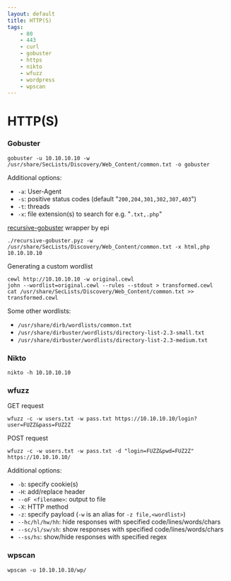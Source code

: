 ```yaml
---
layout: default
title: HTTP(S)
tags:
    - 80
    - 443
    - curl
    - gobuster
    - https
    - nikto
    - wfuzz
    - wordpress
    - wpscan
---
```

# HTTP(S)
### Gobuster
```shell
gobuster -u 10.10.10.10 -w /usr/share/SecLists/Discovery/Web_Content/common.txt -o gobuster
```

Additional options:
- `-a`: User-Agent
- `-s`: positive status codes (default "`200,204,301,302,307,403`")
- `-t`: threads
- `-x`: file extension(s) to search for e.g. "`.txt,.php`"

[recursive-gobuster](https://github.com/epi052/recursive-gobuster) wrapper by epi
```shell
./recursive-gobuster.pyz -w /usr/share/SecLists/Discovery/Web_Content/common.txt -x html,php 10.10.10.10
```

Generating a custom wordlist
```shell
cewl http://10.10.10.10 -w original.cewl
john --wordlist=original.cewl --rules --stdout > transformed.cewl
cat /usr/share/SecLists/Discovery/Web_Content/common.txt >> transformed.cewl
```

Some other wordlists:
- `/usr/share/dirb/wordlists/common.txt`
- `/usr/share/dirbuster/wordlists/directory-list-2.3-small.txt`
- `/usr/share/dirbuster/wordlists/directory-list-2.3-medium.txt`

### Nikto
```shell
nikto -h 10.10.10.10
```

### wfuzz
GET request

```shell
wfuzz -c -w users.txt -w pass.txt https://10.10.10.10/login?user=FUZZ&pass=FUZ2Z
```

POST request

```shell
wfuzz -c -w users.txt -w pass.txt -d "login=FUZZ&pwd=FUZ2Z" https://10.10.10.10/
```

Additional options:
- `-b`: specify cookie(s)
- `-H`: add/replace header
- `--oF <filename>`: output to file
- `-X`: HTTP method
- `-z`: specify payload (`-w` is an alias for `-z file,<wordlist>`)
- `--hc/hl/hw/hh`: hide responses with specified code/lines/words/chars
- `--sc/sl/sw/sh`: show responses with specified code/lines/words/chars
- `--ss/hs`: show/hide responses with specified regex

### wpscan

```shell
wpscan -u 10.10.10.10/wp/
```